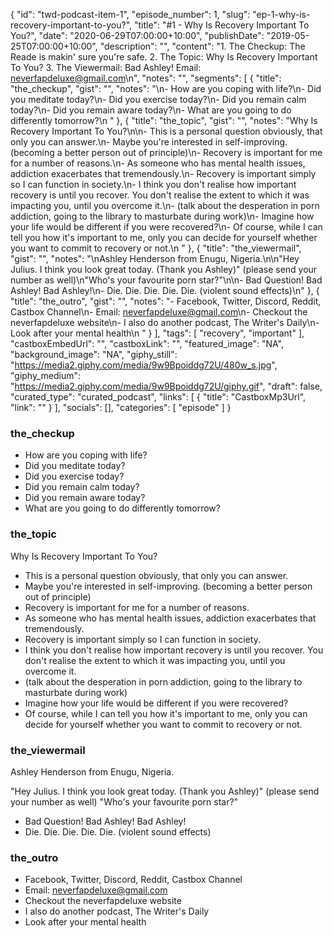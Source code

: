{
	"id": "twd-podcast-item-1",
	"episode_number": 1,
	"slug": "ep-1-why-is-recovery-important-to-you?",
	"title": "#1 - Why Is Recovery Important To You?",
	"date": "2020-06-29T07:00:00+10:00",
	"publishDate": "2019-05-25T07:00:00+10:00",
	"description": "",
	"content": "1. The Checkup: The Reade is makin' sure you're safe. 2. The Topic: Why Is Recovery Important To You? 3. The Viewermail: Bad Ashley! Email: neverfapdeluxe@gmail.com\n",
	"notes": "",
	"segments": [
		{
			"title": "the_checkup",
			"gist": "",
			"notes": "\n- How are you coping with life?\n- Did you meditate today?\n- Did you exercise today?\n- Did you remain calm today?\n- Did you remain aware today?\n- What are you going to do differently tomorrow?\n      "
		},
		{
			"title": "the_topic",
			"gist": "",
			"notes": "Why Is Recovery Important To You?\n\n- This is a personal question obviously, that only you can answer.\n- Maybe you're interested in self-improving. (becoming a better person out of principle)\n- Recovery is important for me for a number of reasons.\n- As someone who has mental health issues, addiction exacerbates that tremendously.\n- Recovery is important simply so I can function in society.\n- I think you don't realise how important recovery is until you recover. You don't realise the extent to which it was impacting you, until you overcome it.\n- (talk about the desperation in porn addiction, going to the library to masturbate during work)\n- Imagine how your life would be different if you were recovered?\n- Of course, while I can tell you how it's important to me, only you can decide for yourself whether you want to commit to recovery or not.\n      "
		},
		{
			"title": "the_viewermail",
			"gist": "",
			"notes": "\nAshley Henderson from Enugu, Nigeria.\n\n\"Hey Julius. I think you look great today. (Thank you Ashley)\" (please send your number as well)\n\"Who's your favourite porn star?\"\n\n- Bad Question! Bad Ashley! Bad Ashley!\n- Die. Die. Die. Die. Die. (violent sound effects)\n"
		},
		{
			"title": "the_outro",
			"gist": "",
			"notes": "- Facebook, Twitter, Discord, Reddit, Castbox Channel\n- Email: neverfapdeluxe@gmail.com\n- Checkout the neverfapdeluxe website\n- I also do another podcast, The Writer's Daily\n- Look after your mental health\n      "
		}
	],
	"tags": [
		"recovery",
		"important"
	],
	"castboxEmbedUrl": "",
	"castboxLink": "",
	"featured_image": "NA",
	"background_image": "NA",
	"giphy_still": "https://media2.giphy.com/media/9w9Bpoiddg72U/480w_s.jpg",
	"giphy_medium": "https://media2.giphy.com/media/9w9Bpoiddg72U/giphy.gif",
	"draft": false,
	"curated_type": "curated_podcast",
	"links": [
		{
			"title": "CastboxMp3Url",
			"link": ""
		}
	],
	"socials": [],
	"categories": [
		"episode"
	]
}

### the_checkup


- How are you coping with life?
- Did you meditate today?
- Did you exercise today?
- Did you remain calm today?
- Did you remain aware today?
- What are you going to do differently tomorrow?
      
### the_topic

Why Is Recovery Important To You?

- This is a personal question obviously, that only you can answer.
- Maybe you're interested in self-improving. (becoming a better person out of principle)
- Recovery is important for me for a number of reasons.
- As someone who has mental health issues, addiction exacerbates that tremendously.
- Recovery is important simply so I can function in society.
- I think you don't realise how important recovery is until you recover. You don't realise the extent to which it was impacting you, until you overcome it.
- (talk about the desperation in porn addiction, going to the library to masturbate during work)
- Imagine how your life would be different if you were recovered?
- Of course, while I can tell you how it's important to me, only you can decide for yourself whether you want to commit to recovery or not.
      
### the_viewermail


Ashley Henderson from Enugu, Nigeria.

"Hey Julius. I think you look great today. (Thank you Ashley)" (please send your number as well)
"Who's your favourite porn star?"

- Bad Question! Bad Ashley! Bad Ashley!
- Die. Die. Die. Die. Die. (violent sound effects)

### the_outro

- Facebook, Twitter, Discord, Reddit, Castbox Channel
- Email: neverfapdeluxe@gmail.com
- Checkout the neverfapdeluxe website
- I also do another podcast, The Writer's Daily
- Look after your mental health
      
